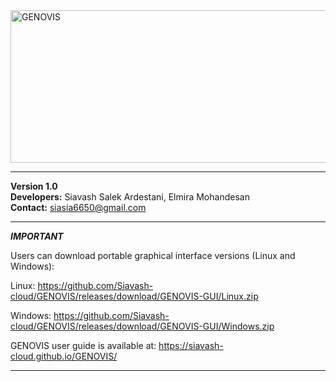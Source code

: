 
<img width="664" height="244" alt="GENOVIS" src="https://github.com/user-attachments/assets/a5c0b97a-f144-4a6d-9283-0d55ee58baa8" />

---

**Version 1.0**  
**Developers:** Siavash Salek Ardestani, Elmira Mohandesan  
**Contact:** siasia6650@gmail.com

---

***IMPORTANT*** 

Users can download portable graphical interface versions (Linux and Windows):

Linux: https://github.com/Siavash-cloud/GENOVIS/releases/download/GENOVIS-GUI/Linux.zip

Windows: https://github.com/Siavash-cloud/GENOVIS/releases/download/GENOVIS-GUI/Windows.zip

GENOVIS user guide is available at: https://siavash-cloud.github.io/GENOVIS/

---
